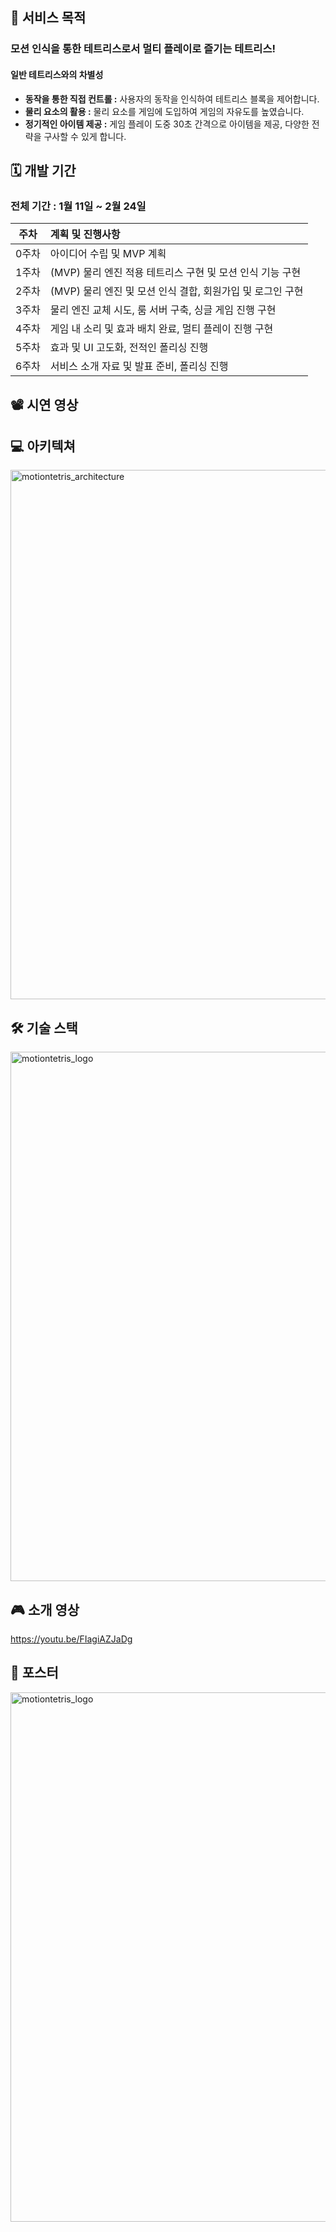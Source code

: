 ## 🔎 서비스 목적

### 모션 인식을 통한 테트리스로서 멀티 플레이로 즐기는 테트리스!

#### 일반 테트리스와의 차별성

- **동작을 통한 직접 컨트롤 :** 사용자의 동작을 인식하여 테트리스 블록을 제어합니다.
- **물리 요소의 활용 :** 물리 요소를 게임에 도입하여 게임의 자유도를 높였습니다.
- **정기적인 아이템 제공 :** 게임 플레이 도중 30초 간격으로 아이템을 제공, 다양한 전략을 구사할 수 있게 합니다.

## 🗓️ 개발 기간

### 전체 기간 : 1월 11일 ~ 2월 24일

| 주차 | 계획 및 진행사항 |
| :---: | :--- |
| 0주차 | 아이디어 수립 및 MVP 계획 |
| 1주차 | (MVP) 물리 엔진 적용 테트리스 구현 및 모션 인식 기능 구현 |
| 2주차 | (MVP) 물리 엔진 및 모션 인식 결합, 회원가입 및 로그인 구현 |
| 3주차 | 물리 엔진 교체 시도, 룸 서버 구축, 싱글 게임 진행 구현 |
| 4주차 | 게임 내 소리 및 효과 배치 완료, 멀티 플레이 진행 구현 |
| 5주차 | 효과 및 UI 고도화, 전적인 폴리싱 진행 |
| 6주차 | 서비스 소개 자료 및 발표 준비, 폴리싱 진행 |

## 📽️ 시연 영상


## 💻 아키텍쳐
<img width="847" alt="motiontetris_architecture" src="https://github.com/MotionTetris/frontend/assets/75386336/6e0d6623-031e-491a-9899-a695644f65d2">

## 🛠️ 기술 스택
<img width="847" alt="motiontetris_logo" src="https://github.com/MotionTetris/frontend/assets/75386336/7c9308cd-3875-4226-ae16-232797c1d348">

## 🎮 소개 영상
https://youtu.be/FIagiAZJaDg


## 🧾 포스터
<img width="847" alt="motiontetris_logo" src="https://github.com/MotionTetris/frontend/assets/75386336/72b92eae-8e19-4868-8a5a-ae1406f12e05">

